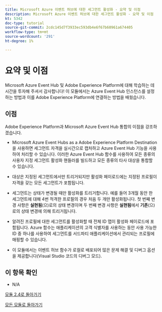 ```yaml
---
title: Microsoft Azure 이벤트 허브에 대한 세그먼트 활성화 - 요약 및 이점
description: Microsoft Azure 이벤트 허브에 대한 세그먼트 활성화 - 요약 및 이점
kt: 5342
doc-type: tutorial
source-git-commit: 2cdc145d7f3933ec593db4e6f67b60961a674405
workflow-type: tm+mt
source-wordcount: '291'
ht-degree: 1%

---
```


# 요약 및 이점

Microsoft Azure Event Hub 및 Adobe Experience Platform에 대해 학습하는 데 시간을 투자해 주셔서 감사합니다!
이 모듈에서는 Azure Event Hub 인스턴스를 설정하는 방법과 이를 Adobe Experience Platform에 연결하는 방법을 배웠습니다.

## 이점

Adobe Experience Platform과 Microsoft Azure Event Hub 통합의 이점을 강조하겠습니다.

- Microsoft Azure Event Hubs as a Adobe Experience Platform Destination을 사용하면 세그먼트 자격을 실시간으로 캡처하고 Azure Event Hub 기능을 사용하여 처리할 수 있습니다. 이러한 Azure Event Hub 함수를 사용하여 모든 종류의 사용자 지정 세그먼트 활성화 핸들러를 빌드하고 모든 종류의 타사 대상을 통합할 수 있습니다.

- 대상은 지정된 세그먼트에서만 트리거되지만 활성화 페이로드에는 지정된 프로필이 자격을 갖는 모든 세그먼트가 포함됩니다.

- 세그먼트는 상태가 변경될 때만 활성화를 트리거합니다. 예를 들어 3개월 동안 한 세그먼트에 대해 4번 적격한 프로필의 경우 처음 두 개만 활성화됩니다. 첫 번째 변경 사항은 **실현됨**(으)로의 상태 변경이며 두 번째 변경 사항은 **실현됨**&#x200B;에서 **기존**(으)로의 상태 변경에 의해 트리거됩니다.

- 알려진 프로필에 대한 세그먼트를 활성화할 때 전체 ID 맵이 활성화 페이로드에 포함됩니다. Azure 함수는 애플리케이션의 고객 식별자를 사용하는 동안 사용 가능한 ID 중 하나를 사용하여 세그먼트를 서드파티 애플리케이션에서 관리되는 프로필에 매핑할 수 있습니다.

- 이 모듈에서는 이벤트 허브 함수가 로컬로 배포되어 많은 문제 해결 및 디버그 옵션을 제공합니다(Visual Studio 코드의 디버그 모드).

## 이 항목 확인

- N/A

[모듈 2.4로 돌아가기](./segment-activation-microsoft-azure-eventhub.md)

[모든 모듈로 돌아가기](./../../../overview.md)
